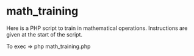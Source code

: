 # math_training
Here is a PHP script to train in mathematical operations. Instructions are given at the start of the script.

To exec => php math_training.php
